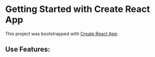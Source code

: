 # Getting Started with Create React App

This project was bootstrapped with [Create React App](https://github.com/facebook/create-react-app).

## Use Features:



